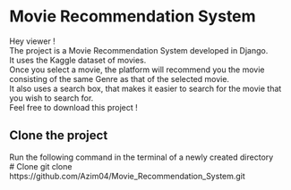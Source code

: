 <h1>Movie Recommendation System</h1>
Hey viewer ! <br>
The project is a Movie Recommendation System developed in Django.<br>
It uses the Kaggle dataset of movies. <br>
Once you select a movie, the platform will recommend you the movie consisting of the same Genre as that of the selected movie.<br>
It also uses a search box, that makes it easier to search for the movie that you wish to search for. <br>
Feel free to download this project ! <br>

<h2>Clone the project</h2>
Run the following command in the terminal of a newly created directory <br> 
# Clone
    git clone https://github.com/Azim04/Movie_Recommendation_System.git
